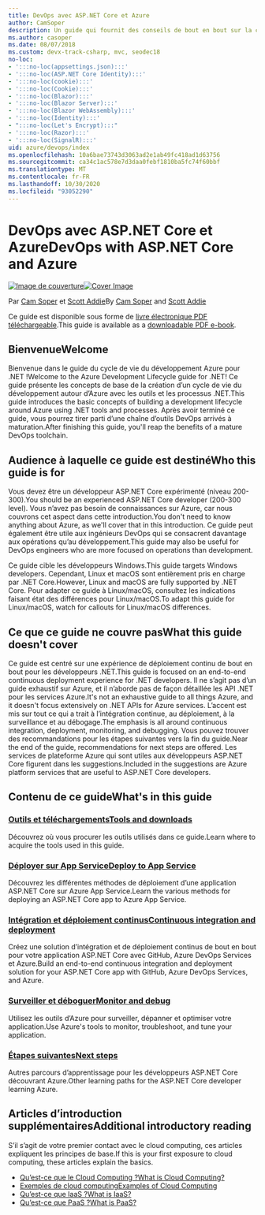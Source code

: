 ```yaml
---
title: DevOps avec ASP.NET Core et Azure
author: CamSoper
description: Un guide qui fournit des conseils de bout en bout sur la création d’un pipeline DevOps pour une application ASP.NET Core hébergée dans Azure.
ms.author: casoper
ms.date: 08/07/2018
ms.custom: devx-track-csharp, mvc, seodec18
no-loc:
- ':::no-loc(appsettings.json):::'
- ':::no-loc(ASP.NET Core Identity):::'
- ':::no-loc(cookie):::'
- ':::no-loc(Cookie):::'
- ':::no-loc(Blazor):::'
- ':::no-loc(Blazor Server):::'
- ':::no-loc(Blazor WebAssembly):::'
- ':::no-loc(Identity):::'
- ":::no-loc(Let's Encrypt):::"
- ':::no-loc(Razor):::'
- ':::no-loc(SignalR):::'
uid: azure/devops/index
ms.openlocfilehash: 10a6bae73743d3063ad2e1ab49fc418ad1d63756
ms.sourcegitcommit: ca34c1ac578e7d3daa0febf1810ba5fc74f60bbf
ms.translationtype: MT
ms.contentlocale: fr-FR
ms.lasthandoff: 10/30/2020
ms.locfileid: "93052290"
---
```

# <a name="devops-with-aspnet-core-and-azure"></a><span data-ttu-id="9e6da-103">DevOps avec ASP.NET Core et Azure</span><span class="sxs-lookup"><span data-stu-id="9e6da-103">DevOps with ASP.NET Core and Azure</span></span>

<span data-ttu-id="9e6da-104">[![Image de couverture](./media/cover-large.png)](https://aka.ms/devopsbook)</span><span class="sxs-lookup"><span data-stu-id="9e6da-104">[![Cover Image](./media/cover-large.png)](https://aka.ms/devopsbook)</span></span>

<span data-ttu-id="9e6da-105">Par [Cam Soper](https://twitter.com/camsoper) et [Scott Addie](https://twitter.com/scottaddie)</span><span class="sxs-lookup"><span data-stu-id="9e6da-105">By [Cam Soper](https://twitter.com/camsoper) and [Scott Addie](https://twitter.com/scottaddie)</span></span>

<span data-ttu-id="9e6da-106">Ce guide est disponible sous forme de [livre électronique PDF téléchargeable](https://aka.ms/devopsbook).</span><span class="sxs-lookup"><span data-stu-id="9e6da-106">This guide is available as a [downloadable PDF e-book](https://aka.ms/devopsbook).</span></span>

## <a name="welcome"></a><span data-ttu-id="9e6da-107">Bienvenue</span><span class="sxs-lookup"><span data-stu-id="9e6da-107">Welcome</span></span> 

<span data-ttu-id="9e6da-108">Bienvenue dans le guide du cycle de vie du développement Azure pour .NET !</span><span class="sxs-lookup"><span data-stu-id="9e6da-108">Welcome to the Azure Development Lifecycle guide for .NET!</span></span> <span data-ttu-id="9e6da-109">Ce guide présente les concepts de base de la création d’un cycle de vie du développement autour d’Azure avec les outils et les processus .NET.</span><span class="sxs-lookup"><span data-stu-id="9e6da-109">This guide introduces the basic concepts of building a development lifecycle around Azure using .NET tools and processes.</span></span> <span data-ttu-id="9e6da-110">Après avoir terminé ce guide, vous pourrez tirer parti d’une chaîne d’outils DevOps arrivés à maturation.</span><span class="sxs-lookup"><span data-stu-id="9e6da-110">After finishing this guide, you'll reap the benefits of a mature DevOps toolchain.</span></span>

## <a name="who-this-guide-is-for"></a><span data-ttu-id="9e6da-111">Audience à laquelle ce guide est destiné</span><span class="sxs-lookup"><span data-stu-id="9e6da-111">Who this guide is for</span></span>

<span data-ttu-id="9e6da-112">Vous devez être un développeur ASP.NET Core expérimenté (niveau 200-300).</span><span class="sxs-lookup"><span data-stu-id="9e6da-112">You should be an experienced ASP.NET Core developer (200-300 level).</span></span> <span data-ttu-id="9e6da-113">Vous n’avez pas besoin de connaissances sur Azure, car nous couvrons cet aspect dans cette introduction.</span><span class="sxs-lookup"><span data-stu-id="9e6da-113">You don't need to know anything about Azure, as we'll cover that in this introduction.</span></span> <span data-ttu-id="9e6da-114">Ce guide peut également être utile aux ingénieurs DevOps qui se consacrent davantage aux opérations qu’au développement.</span><span class="sxs-lookup"><span data-stu-id="9e6da-114">This guide may also be useful for DevOps engineers who are more focused on operations than development.</span></span>

<span data-ttu-id="9e6da-115">Ce guide cible les développeurs Windows.</span><span class="sxs-lookup"><span data-stu-id="9e6da-115">This guide targets Windows developers.</span></span> <span data-ttu-id="9e6da-116">Cependant, Linux et macOS sont entièrement pris en charge par .NET Core.</span><span class="sxs-lookup"><span data-stu-id="9e6da-116">However, Linux and macOS are fully supported by .NET Core.</span></span> <span data-ttu-id="9e6da-117">Pour adapter ce guide à Linux/macOS, consultez les indications faisant état des différences pour Linux/macOS.</span><span class="sxs-lookup"><span data-stu-id="9e6da-117">To adapt this guide for Linux/macOS, watch for callouts for Linux/macOS differences.</span></span>

## <a name="what-this-guide-doesnt-cover"></a><span data-ttu-id="9e6da-118">Ce que ce guide ne couvre pas</span><span class="sxs-lookup"><span data-stu-id="9e6da-118">What this guide doesn't cover</span></span>

<span data-ttu-id="9e6da-119">Ce guide est centré sur une expérience de déploiement continu de bout en bout pour les développeurs .NET.</span><span class="sxs-lookup"><span data-stu-id="9e6da-119">This guide is focused on an end-to-end continuous deployment experience for .NET developers.</span></span> <span data-ttu-id="9e6da-120">Il ne s’agit pas d’un guide exhaustif sur Azure, et il n’aborde pas de façon détaillée les API .NET pour les services Azure.</span><span class="sxs-lookup"><span data-stu-id="9e6da-120">It's not an exhaustive guide to all things Azure, and it doesn't focus extensively on .NET APIs for Azure services.</span></span> <span data-ttu-id="9e6da-121">L’accent est mis sur tout ce qui a trait à l’intégration continue, au déploiement, à la surveillance et au débogage.</span><span class="sxs-lookup"><span data-stu-id="9e6da-121">The emphasis is all around continuous integration, deployment, monitoring, and debugging.</span></span> <span data-ttu-id="9e6da-122">Vous pouvez trouver des recommandations pour les étapes suivantes vers la fin du guide.</span><span class="sxs-lookup"><span data-stu-id="9e6da-122">Near the end of the guide, recommendations for next steps are offered.</span></span> <span data-ttu-id="9e6da-123">Les services de plateforme Azure qui sont utiles aux développeurs ASP.NET Core figurent dans les suggestions.</span><span class="sxs-lookup"><span data-stu-id="9e6da-123">Included in the suggestions are Azure platform services that are useful to ASP.NET Core developers.</span></span>

## <a name="whats-in-this-guide"></a><span data-ttu-id="9e6da-124">Contenu de ce guide</span><span class="sxs-lookup"><span data-stu-id="9e6da-124">What's in this guide</span></span>

### <a name="tools-and-downloads"></a>[<span data-ttu-id="9e6da-125">Outils et téléchargements</span><span class="sxs-lookup"><span data-stu-id="9e6da-125">Tools and downloads</span></span>](xref:azure/devops/tools-and-downloads)

<span data-ttu-id="9e6da-126">Découvrez où vous procurer les outils utilisés dans ce guide.</span><span class="sxs-lookup"><span data-stu-id="9e6da-126">Learn where to acquire the tools used in this guide.</span></span>

### <a name="deploy-to-app-service"></a>[<span data-ttu-id="9e6da-127">Déployer sur App Service</span><span class="sxs-lookup"><span data-stu-id="9e6da-127">Deploy to App Service</span></span>](xref:azure/devops/deploy-to-app-service)

<span data-ttu-id="9e6da-128">Découvrez les différentes méthodes de déploiement d’une application ASP.NET Core sur Azure App Service.</span><span class="sxs-lookup"><span data-stu-id="9e6da-128">Learn the various methods for deploying an ASP.NET Core app to Azure App Service.</span></span>

### <a name="continuous-integration-and-deployment"></a>[<span data-ttu-id="9e6da-129">Intégration et déploiement continus</span><span class="sxs-lookup"><span data-stu-id="9e6da-129">Continuous integration and deployment</span></span>](xref:azure/devops/cicd)

<span data-ttu-id="9e6da-130">Créez une solution d’intégration et de déploiement continus de bout en bout pour votre application ASP.NET Core avec GitHub, Azure DevOps Services et Azure.</span><span class="sxs-lookup"><span data-stu-id="9e6da-130">Build an end-to-end continuous integration and deployment solution for your ASP.NET Core app with GitHub, Azure DevOps Services, and Azure.</span></span>

### <a name="monitor-and-debug"></a>[<span data-ttu-id="9e6da-131">Surveiller et déboguer</span><span class="sxs-lookup"><span data-stu-id="9e6da-131">Monitor and debug</span></span>](xref:azure/devops/monitor)

<span data-ttu-id="9e6da-132">Utilisez les outils d’Azure pour surveiller, dépanner et optimiser votre application.</span><span class="sxs-lookup"><span data-stu-id="9e6da-132">Use Azure's tools to monitor, troubleshoot, and tune your application.</span></span>

### <a name="next-steps"></a>[<span data-ttu-id="9e6da-133">Étapes suivantes</span><span class="sxs-lookup"><span data-stu-id="9e6da-133">Next steps</span></span>](xref:azure/devops/next-steps)

<span data-ttu-id="9e6da-134">Autres parcours d’apprentissage pour les développeurs ASP.NET Core découvrant Azure.</span><span class="sxs-lookup"><span data-stu-id="9e6da-134">Other learning paths for the ASP.NET Core developer learning Azure.</span></span>

## <a name="additional-introductory-reading"></a><span data-ttu-id="9e6da-135">Articles d’introduction supplémentaires</span><span class="sxs-lookup"><span data-stu-id="9e6da-135">Additional introductory reading</span></span>

<span data-ttu-id="9e6da-136">S’il s’agit de votre premier contact avec le cloud computing, ces articles expliquent les principes de base.</span><span class="sxs-lookup"><span data-stu-id="9e6da-136">If this is your first exposure to cloud computing, these articles explain the basics.</span></span>

* [<span data-ttu-id="9e6da-137">Qu’est-ce que le Cloud Computing ?</span><span class="sxs-lookup"><span data-stu-id="9e6da-137">What is Cloud Computing?</span></span>](https://azure.microsoft.com/overview/what-is-cloud-computing/)
* [<span data-ttu-id="9e6da-138">Exemples de cloud computing</span><span class="sxs-lookup"><span data-stu-id="9e6da-138">Examples of Cloud Computing</span></span>](https://azure.microsoft.com/overview/examples-of-cloud-computing/)
* [<span data-ttu-id="9e6da-139">Qu’est-ce que IaaS ?</span><span class="sxs-lookup"><span data-stu-id="9e6da-139">What is IaaS?</span></span>](https://azure.microsoft.com/overview/what-is-iaas/)
* [<span data-ttu-id="9e6da-140">Qu’est-ce que PaaS ?</span><span class="sxs-lookup"><span data-stu-id="9e6da-140">What is PaaS?</span></span>](https://azure.microsoft.com/overview/what-is-paas/)
